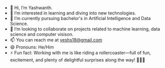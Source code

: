 - 👋 Hi, I’m Yashwanth.
- 👀 I’m interested in learning and diving into new technologies.
- 🌱 I’m currently pursuing bachelor's in Artificial Intelligence and Data Science.
- 💞️ I’m looking to collaborate on projects related to machine learning, data science and computer visison.
- 📫 You can reach me at yeshs18@gmail.com
- 😄 Pronouns: He/Him
- ⚡ Fun fact: Working with me is like riding a rollercoaster—full of fun, excitement, and plenty of delightful surprises along the way! 🎢🚀😉

<!---
yashwanthn32/yashwanthn32 is a ✨ special ✨ repository because its `README.md` (this file) appears on your GitHub profile.
You can click the Preview link to take a look at your changes.
--->
